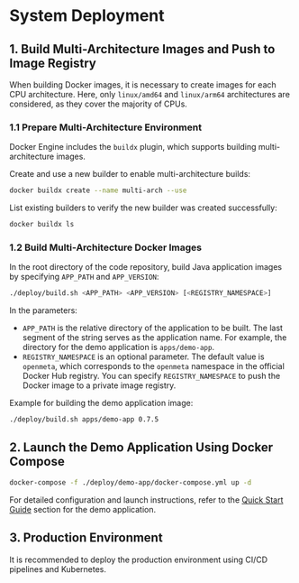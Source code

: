 # System Deployment

## 1. Build Multi-Architecture Images and Push to Image Registry
When building Docker images, it is necessary to create images for each CPU architecture. Here, only `linux/amd64` and `linux/arm64` architectures are considered, as they cover the majority of CPUs.

### 1.1 Prepare Multi-Architecture Environment
Docker Engine includes the `buildx` plugin, which supports building multi-architecture images.

Create and use a new builder to enable multi-architecture builds:
```bash
docker buildx create --name multi-arch --use
```

List existing builders to verify the new builder was created successfully:
```bash
docker buildx ls
```

### 1.2 Build Multi-Architecture Docker Images
In the root directory of the code repository, build Java application images by specifying `APP_PATH` and `APP_VERSION`:
```bash
./deploy/build.sh <APP_PATH> <APP_VERSION> [<REGISTRY_NAMESPACE>]
```

In the parameters:
- `APP_PATH` is the relative directory of the application to be built. The last segment of the string serves as the application name. For example, the directory for the demo application is `apps/demo-app`.
- `REGISTRY_NAMESPACE` is an optional parameter. The default value is `openmeta`, which corresponds to the `openmeta` namespace in the official Docker Hub registry.
  You can specify `REGISTRY_NAMESPACE` to push the Docker image to a private image registry.

Example for building the demo application image:
```bash
./deploy/build.sh apps/demo-app 0.7.5
```

## 2. Launch the Demo Application Using Docker Compose
```bash
docker-compose -f ./deploy/demo-app/docker-compose.yml up -d
```

For detailed configuration and launch instructions, refer to the [Quick Start Guide](./quickStart) section for the demo application.

## 3. Production Environment
It is recommended to deploy the production environment using CI/CD pipelines and Kubernetes.
